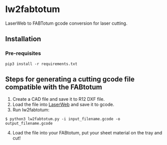 # lw2fabtotum
LaserWeb to FABTotum gcode conversion for laser cutting.

## Installation

### Pre-requisites

```
pip3 install -r requirements.txt
```

## Steps for generating a cutting gcode file compatible with the FABtotum

1. Create a CAD file and save it to R12 DXF file.
2. Load the file into [LaserWeb](https://github.com/LaserWeb/LaserWeb4) and save it to gcode.
3. Run lw2fabtotum:

```
$ python3 lw2fabtotum.py -i input_filename.gcode -o output_filename.gcode
```

4. Load the file into your FABtotum, put your sheet material on the tray and cut!
